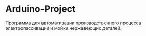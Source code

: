 # Arduino-Project
Программа для автоматизации производственного процесса электропассивации и мойки нержавеющих деталей.
